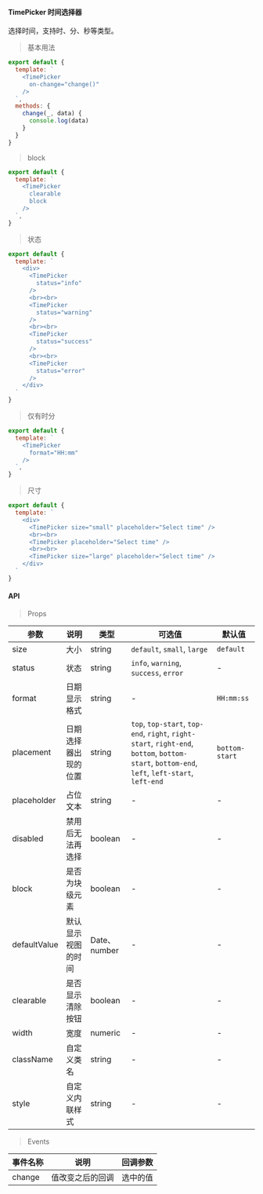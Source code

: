 #### TimePicker 时间选择器

选择时间，支持时、分、秒等类型。

> 基本用法

```js
export default {
  template: `
    <TimePicker
      on-change="change()"
    />
  `,
  methods: {
    change(_, data) {
      console.log(data)
    }
  }
}
```

> block

```js
export default {
  template: `
    <TimePicker
      clearable
      block
    />
  `,
}
```

> 状态

```js
export default {
  template: `
    <div>
      <TimePicker
        status="info"
      />
      <br><br>
      <TimePicker
        status="warning"
      />
      <br><br>
      <TimePicker
        status="success"
      />
      <br><br>
      <TimePicker
        status="error"
      />
    </div>
  `
}
```

> 仅有时分

```js
export default {
  template: `
    <TimePicker
      format="HH:mm"
    />
  `,
}
```

> 尺寸

```js
export default {
  template: `
    <div>
      <TimePicker size="small" placeholder="Select time" />
      <br><br>
      <TimePicker placeholder="Select time" />
      <br><br>
      <TimePicker size="large" placeholder="Select time" />
    </div>
  `
}
```

#### API

> Props

参数 | 说明 | 类型 | 可选值 | 默认值
---|---|---|---|---
size | 大小 | string | `default`, `small`, `large` | `default`
status | 状态 | string | `info`, `warning`, `success`, `error` | -
format | 日期显示格式 | string | - | `HH:mm:ss`
placement | 日期选择器出现的位置 | string | `top`, `top-start`, `top-end`, `right`, `right-start`, `right-end`, `bottom`, `bottom-start`, `bottom-end`, `left`, `left-start`, `left-end` | `bottom-start`
placeholder | 占位文本 | string | - | -
disabled | 禁用后无法再选择 | boolean | - | -
block | 是否为块级元素 | boolean | - | -
defaultValue | 默认显示视图的时间 | Date、number | - | -
clearable | 是否显示清除按钮 | boolean | - | -
width | 宽度 | numeric | - | -
className | 自定义类名 | string | - | -
style | 自定义内联样式 | string | - | -

> Events

事件名称 | 说明 | 回调参数
---|---|---
change | 值改变之后的回调 | 选中的值